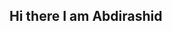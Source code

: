 ## Hi there I am Abdirashid 

<!--
**AbdirashidChorshanboiyev/AbdirashidChorshanboiyev** is a ✨ _special_ ✨ repository because its `README.md` (this file) appears on your GitHub profile.

Here are some ideas to get you started:
I am Master degree student in Data Science and Engineering. I am passionate about AI especi
- MSc in Data Science and Engineering at Politecnico di Torino
- 🌱 I’m currently learning ...
- 👯 I’m looking to collaborate on ...
- 🤔 I’m looking for help with ...
- 💬 Ask me about ...
- 📫 How to reach me: ...
- 😄 Pronouns: ...
- ⚡ Fun fact: ...
-->
